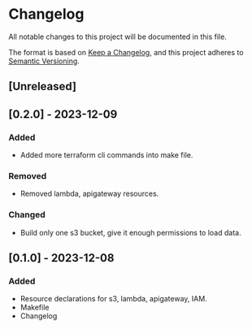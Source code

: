 # Changelog

All notable changes to this project will be documented in this file.

The format is based on [Keep a Changelog](https://keepachangelog.com/en/1.0.0/),
and this project adheres to [Semantic Versioning](https://semver.org/spec/v2.0.0.html).

## [Unreleased]

## [0.2.0] - 2023-12-09

### Added
- Added more terraform cli commands into make file.

### Removed
- Removed lambda, apigateway resources.

### Changed
- Build only one s3 bucket, give it enough permissions to load data.

## [0.1.0] - 2023-12-08

### Added
- Resource declarations for s3, lambda, apigateway, IAM.
- Makefile
- Changelog